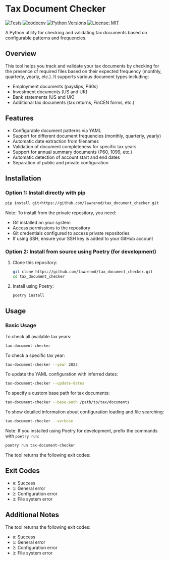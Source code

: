 # Tax Document Checker

[![Tests](https://github.com/lawrennd/tax_document_checker/actions/workflows/tests.yml/badge.svg)](https://github.com/lawrennd/tax_document_checker/actions/workflows/tests.yml)
[![codecov](https://codecov.io/gh/lawrennd/tax_document_checker/branch/main/graph/badge.svg)](https://codecov.io/gh/lawrennd/tax_document_checker)
[![Python Versions](https://img.shields.io/pypi/pyversions/tax-document-checker.svg)](https://pypi.org/project/tax-document-checker/)
[![License: MIT](https://img.shields.io/badge/License-MIT-yellow.svg)](https://opensource.org/licenses/MIT)

A Python utility for checking and validating tax documents based on configurable patterns and frequencies.

## Overview

This tool helps you track and validate your tax documents by checking for the presence of required files based on their expected frequency (monthly, quarterly, yearly, etc.). It supports various document types including:

- Employment documents (payslips, P60s)
- Investment documents (US and UK)
- Bank statements (US and UK)
- Additional tax documents (tax returns, FinCEN forms, etc.)

## Features

- Configurable document patterns via YAML
- Support for different document frequencies (monthly, quarterly, yearly)
- Automatic date extraction from filenames
- Validation of document completeness for specific tax years
- Support for annual summary documents (P60, 1099, etc.)
- Automatic detection of account start and end dates
- Separation of public and private configuration

## Installation

### Option 1: Install directly with pip
```bash
pip install git+https://github.com/lawrennd/tax_document_checker.git
```

Note: To install from the private repository, you need:
- Git installed on your system
- Access permissions to the repository
- Git credentials configured to access private repositories
- If using SSH, ensure your SSH key is added to your GitHub account

### Option 2: Install from source using Poetry (for development)
1. Clone this repository:
   ```bash
   git clone https://github.com/lawrennd/tax_document_checker.git
   cd tax_document_checker
   ```

2. Install using Poetry:
   ```bash
   poetry install
   ```

## Usage

### Basic Usage

To check all available tax years:
```bash
tax-document-checker
```

To check a specific tax year:
```bash
tax-document-checker --year 2023
```

To update the YAML configuration with inferred dates:
```bash
tax-document-checker --update-dates
```

To specify a custom base path for tax documents:
```bash
tax-document-checker --base-path /path/to/tax/documents
```

To show detailed information about configuration loading and file searching:
```bash
tax-document-checker --verbose
```

Note: If you installed using Poetry for development, prefix the commands with `poetry run`:
```bash
poetry run tax-document-checker
```

The tool returns the following exit codes:

## Exit Codes

- `0`: Success
- `1`: General error
- `2`: Configuration error
- `3`: File system error

## Additional Notes

The tool returns the following exit codes:

- `0`: Success
- `1`: General error
- `2`: Configuration error
- `3`: File system error